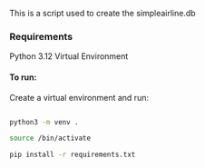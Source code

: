 This is a script used to create the simpleairline.db
### Requirements
Python 3.12
Virtual Environment

#### To run:
Create a virtual environment and run:

```sh

python3 -m venv . 

source /bin/activate

pip install -r requirements.txt

```
